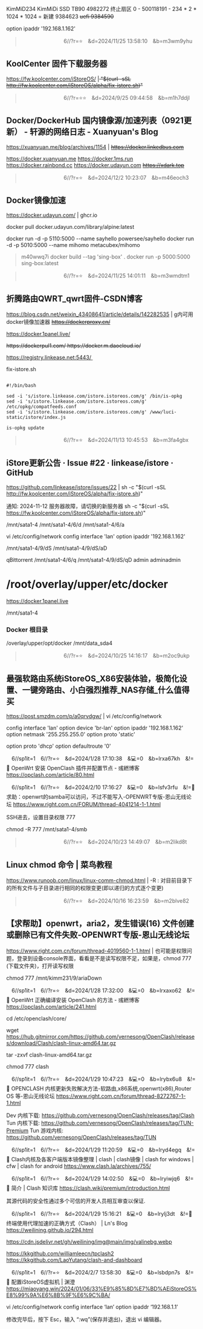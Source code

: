 
KimMiD234
KimMiDi SSD TB90
4982272
终止扇区
0 - 500118191 - 234 * 2 * 1024 * 1024 = 
新建 9384623
<del>uefi 9384590</del>

option ipaddr '192.168.1.162'

>　　　　　　　　6//?r=⭐　&d=2024/11/25 13:58:10　&b=m3wm9yhu
## KoolCenter 固件下载服务器
https://fw.koolcenter.com/iStoreOS/
|<del>
"$(curl -sSL http://fw.koolcenter.com/iStoreOS/alpha/fix-istore.sh)"
</del>

>　　　　　　　　6//?r=⭐⭐　&d=2024/9/25 09:44:58　&b=m1h7ddjl
## Docker/DockerHub 国内镜像源/加速列表（0921更新） - 轩源的网络日志 - Xuanyuan's Blog
https://xuanyuan.me/blog/archives/1154
|
<del>
https://docker.linkedbus.com
</del>

https://docker.xuanyuan.me
https://docker.1ms.run
https://docker.rainbond.cc
https://docker.udayun.com
<del>
https://xdark.top
</del>

>　　　　　　　　6//?r=⭐　&d=2024/12/2 10:23:07　&b=m46eoch3
## Docker镜像加速
https://docker.udayun.com/
|
ghcr.io

docker pull docker.udayun.com/library/alpine:latest

docker run -d -p 5110:5000 --name sayhello powersee/sayhello
docker run -d -p 5010:5000 --name mihomo metacubex/mihomo
>m40wwq7i
docker build --tag 'sing-box' .
docker run -p 5000:5000 sing-box:latest

>　　　　　　　　6//?r=⭐　&d=2024/11/25 14:01:11　&b=m3wmdtm1
## 折腾路由QWRT_qwrt固件-CSDN博客
https://blog.csdn.net/weixin_43408641/article/details/142282535
|
g内可用docker镜像加速器
<del>
https://dockerproxy.cn/
</del>

https://docker.1panel.live/

<del>
https://dockerpul1.com/
</del><del>
https://docker.m.daocloud.io/
</del>

https://registry.linkease.net:5443/ 

fix-istore.sh
```tip

#!/bin/bash

sed -i 's/istore.linkease.com/istore.istoreos.com/g' /bin/is-opkg
sed -i 's/istore.linkease.com/istore.istoreos.com/g' /etc/opkg/compatfeeds.conf
sed -i 's/istore.linkease.com/istore.istoreos.com/g' /www/luci-static/istore/index.js

is-opkg update
```
>　　　　　　　　6//?r=⭐　&d=2024/11/13 10:45:53　&b=m3fa4gbx
## iStore更新公告 · Issue #22 · linkease/istore · GitHub
https://github.com/linkease/istore/issues/22
|
sh -c "$(curl -sSL http://fw.koolcenter.com/iStoreOS/alpha/fix-istore.sh)"

通知: 2024-11-12 服务器故障，请切换的新服务器
sh -c "$(curl -sSL https://fw.koolcenter.com/iStoreOS/alpha/fix-istore.sh)"

/mnt/sata1-4
/mnt/sata1-4/6/d
/mnt/sata1-4/6/a

vi /etc/config/network
config interface 'lan'
	option ipaddr '192.168.1.162'

/mnt/sata1-4/9/dS
/mnt/sata1-4/9/dS/aD

qBittorrent
/mnt/sata1-4/6/q
/mnt/sata1-4/9/dS/qD
admin
adminadmin

# /root/overlay/upper/etc/docker
https://docker.1panel.live

/mnt/sata1-4

### Docker 根目录
/overlay/upper/opt/docker
/mnt/data_sda4

>　　　　　　　　6//?r=⭐　&d=2024/10/25 14:16:17　&b=m2oc9ukp
## 最强软路由系统iStoreOS_X86安装体验，极简化设置、一键旁路由、小白强烈推荐_NAS存储_什么值得买
https://post.smzdm.com/p/a0qrvdgw/
|
vi /etc/config/network

config interface 'lan'
	option device 'br-lan'
	option ipaddr '192.168.1.162'
	option netmask '255.255.255.0'
	option proto 'static'

option proto 'dhcp'
option defaultroute '0'

　6//sp1it=1　6//?r=⭐　&d=2024/1/28 17:10:38　&💻=0　&b=lrxa67kh　&!=🌸
OpenWrt 安装 OpenClash 插件并配置节点 - 彧繎博客
https://opclash.com/article/80.html

　6//sp1it=1　6//?r=⭐　&d=2024/2/10 17:16:27　&💻=0　&b=lsfv3rfu　&!=🌸
求助：openwrt的samba可以访问，不过不能写入-OPENWRT专版-恩山无线论坛
https://www.right.com.cn/FORUM/thread-4041214-1-1.html

SSH进去，设置目录权限 777

chmod -R 777 /mnt/sata1-4/smb

>　　　　　　　　6//?r=⭐　&d=2024/10/23 14:49:07　&b=m2likd8t
## Linux chmod 命令 | 菜鸟教程
https://www.runoob.com/linux/linux-comm-chmod.html
|
-R : 对目前目录下的所有文件与子目录进行相同的权限变更(即以递归的方式逐个变更)

>　　　　　　　　6//?r=⭐　&d=2024/10/16 16:23:59　&b=m2blve82
## 【求帮助】openwrt，aria2，发生错误(16) 文件创建或删除已有文件失败-OPENWRT专版-恩山无线论坛
https://www.right.com.cn/forum/thread-4019560-1-1.html
|
也可能是权限问题，登录到设备console界面，看看是不是读写权限不足，如果是，chmod 777 (下载文件夹)，打开读写权限

chmod 777 /mnt/kimm231/9/ariaDown

　6//sp1it=1　6//?r=⭐　&d=2024/1/28 17:32:00　&💻=0　&b=lrxaxo62　&!=🌸
OpenWrt 正确编译安装 OpenClash 的方法 - 彧繎博客
https://opclash.com/article/241.html

cd /etc/openclash/core/ 

wget https://hub.gitmirror.com/https://github.com/vernesong/OpenClash/releases/download/Clash/clash-linux-amd64.tar.gz

tar -zxvf clash-linux-amd64.tar.gz

chmod 777 clash

　6//sp1it=1　6//?r=⭐　&d=2024/1/29 10:47:23　&💻=0　&b=lrybx6u8　&!=🌸
OPENCLASH 内核更新失败解决方法-软路由,x86系统,openwrt(x86),Router OS 等-恩山无线论坛
https://www.right.com.cn/forum/thread-8272767-1-1.html

Dev 内核下载: https://github.com/vernesong/OpenClash/releases/tag/Clash
Tun 内核下载: https://github.com/vernesong/OpenClash/releases/tag/TUN-Premium
Tun 游戏内核: https://github.com/vernesong/OpenClash/releases/tag/TUN

　6//sp1it=1　6//?r=⭐　&d=2024/1/29 11:20:59　&💻=0　&b=lryd4egq　&!=🌸
Clash内核及各客户端版本镜像整理 | clash | clash镜像 | clash for windows | cfw | clash for android
https://www.clash.la/archives/755/

　6//sp1it=1　6//?r=⭐　&d=2024/1/29 14:02:50　&💻=0　&b=lryiwjq6　&!=🌸
简介 | Clash 知识库
https://clash.wiki/premium/introduction.html

其源代码的安全性通过多个可信的开发人员相互审查以保证.

　6//sp1it=1　6//?r=⭐　&d=2024/1/29 15:16:21　&💻=0　&b=lrylj3dt　&!=🌸
终端使用代理加速的正确方式（Clash） | Ln's Blog
https://weilining.github.io/294.html

https://cdn.jsdelivr.net/gh/weilining/img@main/img/valinebg.webp

https://kkgithub.com/williamleecn/tpclash2
https://kkgithub.com/LaoYutang/clash-and-dashboard

　6//sp1it=1　6//?r=⭐　&d=2024/2/7 13:58:30　&💻=0　&b=lsbdpn7s　&!=🌸
配置iStoreOS虚拟机 | 渊澄
https://miaoyang.win/2024/01/06/33%E9%85%8D%E7%BD%AEiStoreOS%E8%99%9A%E6%8B%9F%E6%9C%BA/

vi /etc/config/network
config interface ‘lan’
option ipaddr ‘192.168.1.1’

修改完毕后，按下 Esc，输入 “:wq”(保存并退出)，退出 vi 编辑器。
